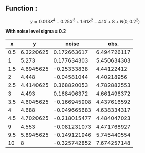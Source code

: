 

## Function :

```math
y=0.013X^4-0.25X^3+1.61X^2-4.1X+8+ N(0,0.2^2)
```


**With noise level sigma = 0.2** 



x	| y	 | noise |	obs.
---|---|---|---
0.5| 6.3220625|0.172663617|	6.494726117
1| 5.273|	0.177634303|	5.450634303
1.5| 4.6945625|	-0.25333838| 4.44122412
2|	4.448	|-0.04581044|	4.40218956
2.5|	4.4140625|	0.368820053|	4.782882553
3|	4.493|	0.168496372|	4.661496372
3.5|	4.6045625|	-0.166945908|	4.437616592
4|	4.688|	-0.049665683|	4.638334317
4.5|	4.7020625|	-0.218015477|	4.484047023
9|	4.553|	-0.081231073|	4.471768927
9.5|	5.8945625|	-0.149121946|	5.745440554
10|	8|	-0.325742852|	7.674257148
